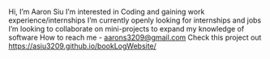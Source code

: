 Hi, I’m Aaron Siu
I’m interested in Coding and gaining work experience/internships
I’m currently openly looking for internships and jobs
I’m looking to collaborate on mini-projects to expand my knowledge of software
How to reach me - aarons3209@gmail.com
Check this project out https://asiu3209.github.io/bookLogWebsite/
